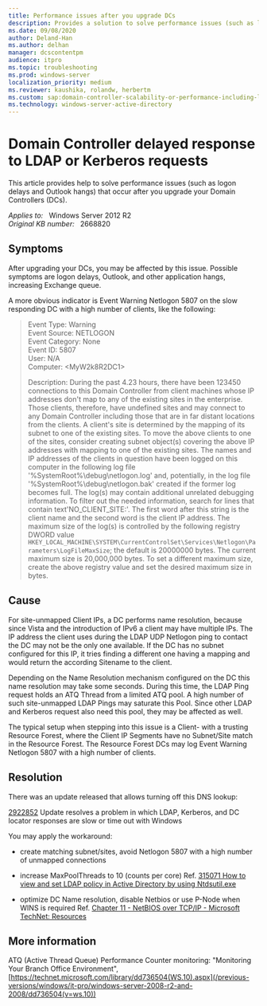 ```yaml
---
title: Performance issues after you upgrade DCs
description: Provides a solution to solve performance issues (such as logon delays and Outlook hangs) that occur after you upgrade your Domain Controllers (DCs).
ms.date: 09/08/2020
author: Deland-Han
ms.author: delhan
manager: dcscontentpm
audience: itpro
ms.topic: troubleshooting
ms.prod: windows-server
localization_priority: medium
ms.reviewer: kaushika, rolandw, herbertm
ms.custom: sap:domain-controller-scalability-or-performance-including-ldap, csstroubleshoot
ms.technology: windows-server-active-directory
---
```

# Domain Controller delayed response to LDAP or Kerberos requests

This article provides help to solve performance issues (such as logon delays and Outlook hangs) that occur after you upgrade your Domain Controllers (DCs).

_Applies to:_ &nbsp; Windows Server 2012 R2  
_Original KB number:_ &nbsp; 2668820

## Symptoms

After upgrading your DCs, you may be affected by this issue. Possible symptoms are logon delays, Outlook, and other application hangs, increasing Exchange queue.

A more obvious indicator is Event Warning Netlogon 5807 on the slow responding DC with a high number of clients, like the following:

> Event Type: Warning  
Event Source: NETLOGON  
Event Category: None  
Event ID: 5807  
User: N/A  
Computer: \<MyW2k8R2DC1>  
>
> Description:
During the past 4.23 hours, there have been 123450 connections to this Domain Controller from client machines whose IP addresses don't map to any of the existing sites in the enterprise. Those clients, therefore, have undefined sites and may connect to any Domain Controller including those that are in far distant locations from the clients. A client's site is determined by the mapping of its subnet to one of the existing sites. To move the above clients to one of the sites, consider creating subnet object(s) covering the above IP addresses with mapping to one of the existing sites. The names and IP addresses of the clients in question have been logged on this computer in the following log file '%SystemRoot%\debug\netlogon.log' and, potentially, in the log file '%SystemRoot%\debug\netlogon.bak' created if the former log becomes full. The log(s) may contain additional unrelated debugging information. To filter out the needed information, search for lines that contain text'NO_CLIENT_SITE:'. The first word after this string is the client name and the second word is the client IP address. The maximum size of the log(s) is controlled by the following registry DWORD value `HKEY_LOCAL_MACHINE\SYSTEM\CurrentControlSet\Services\Netlogon\Parameters\LogFileMaxSize`; the default is 20000000 bytes. The current maximum size is 20,000,000 bytes. To set a different maximum size, create the above registry value and set the desired maximum size in bytes.  

## Cause

For site-unmapped Client IPs, a DC performs name resolution, because since Vista and the introduction of IPv6 a client may have multiple IPs. The IP address the client uses during the LDAP UDP Netlogon ping to contact the DC may not be the only one available. If the DC has no subnet configured for this IP, it tries finding a different one having a mapping and would return the according Sitename to the client.

Depending on the Name Resolution mechanism configured on the DC this name resolution may take some seconds. During this time, the LDAP Ping request holds an ATQ Thread from a limited ATQ pool. A high number of such site-unmapped LDAP Pings may saturate this Pool. Since other LDAP and Kerberos request also need this pool, they may be affected as well.

The typical setup when stepping into this issue is a Client- with a trusting Resource Forest, where the Client IP Segments have no Subnet/Site match in the Resource Forest. The Resource Forest DCs may log Event Warning Netlogon 5807 with a high number of clients.

## Resolution

There was an update released that allows turning off this DNS lookup:

[2922852](https://support.microsoft.com/help/2922852)    Update resolves a problem in which LDAP, Kerberos, and DC locator responses are slow or time out with Windows

You may apply the workaround:

- create matching subnet/sites, avoid Netlogon 5807 with a high number of unmapped connections

- increase MaxPoolThreads to 10 (counts per core)
Ref. [315071 How to view and set LDAP policy in Active Directory by using Ntdsutil.exe](https://support.microsoft.com/help/315071)

- optimize DC Name resolution, disable Netbios or use P-Node when WINS is required
Ref. [Chapter 11 - NetBIOS over TCP/IP - Microsoft TechNet: Resources](https://technet.microsoft.com/library/bb727013.aspx)

## More information

ATQ (Active Thread Queue) Performance Counter monitoring:
"Monitoring Your Branch Office Environment", [https://technet.microsoft.com/library/dd736504(WS.10).aspx](/previous-versions/windows/it-pro/windows-server-2008-r2-and-2008/dd736504(v=ws.10))
